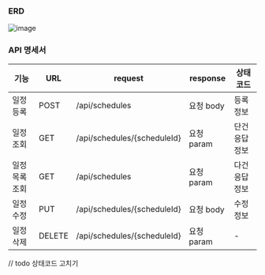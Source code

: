 ### ERD

![image](https://github.com/user-attachments/assets/504329d1-af98-4d6e-bfc1-879a838ad297)


### API 명세서

|기능|URL|request|response|상태코드|
|---|---|---|---|-------|
|일정 등록|POST|/api/schedules|요청 body|등록 정보| 200 : 정상등록 400: 잘못된 요청|
|일정 조회|GET|/api/schedules/{scheduleId}|요청 param|단건 응답 정보|200: 정상조회 404: NOT_FOUND|
|일정 목록 조회|GET|/api/schedules|요청 param|다건 응답 정보|200: 정상조회|
|일정 수정|PUT|/api/schedules/{scheduleId}|요청 body|수정 정보|200: 정상수정 404: NOT_FOUND|
|일정 삭제|DELETE|/api/schedules/{scheduleId}|요청 param|-|200: 정상삭제 404: NOT_FOUND|

// todo 상태코드 고치기
